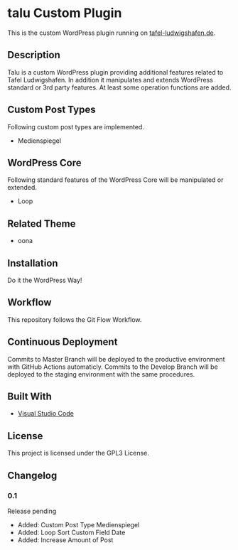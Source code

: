 # talu Custom Plugin

This is the custom WordPress plugin running on [tafel-ludwigshafen.de](https://tafel-ludwigshafen.de/).

## Description 

Talu is a custom WordPress plugin providing additional features related to Tafel Ludwigshafen. In addition it manipulates and extends WordPress standard or 3rd party features. At least some operation functions are added.

## Custom Post Types

Following custom post types are implemented.

* Medienspiegel

## WordPress Core

Following standard features of the WordPress Core will be manipulated or extended.

* Loop

## Related Theme

* oona

## Installation

Do it the WordPress Way! 

## Workflow

This repository follows the Git Flow Workflow.

## Continuous Deployment

Commits to Master Branch will be deployed to the productive environment with GitHub Actions automaticly. Commits to the Develop Branch will be deployed to the staging environment with the same procedures.

## Built With

* [Visual Studio Code](https://code.visualstudio.com)

## License

This project is licensed under the GPL3 License.

## Changelog

### 0.1

Release pending

* Added: Custom Post Type Medienspiegel
* Added: Loop Sort Custom Field Date
* Added: Increase Amount of Post
